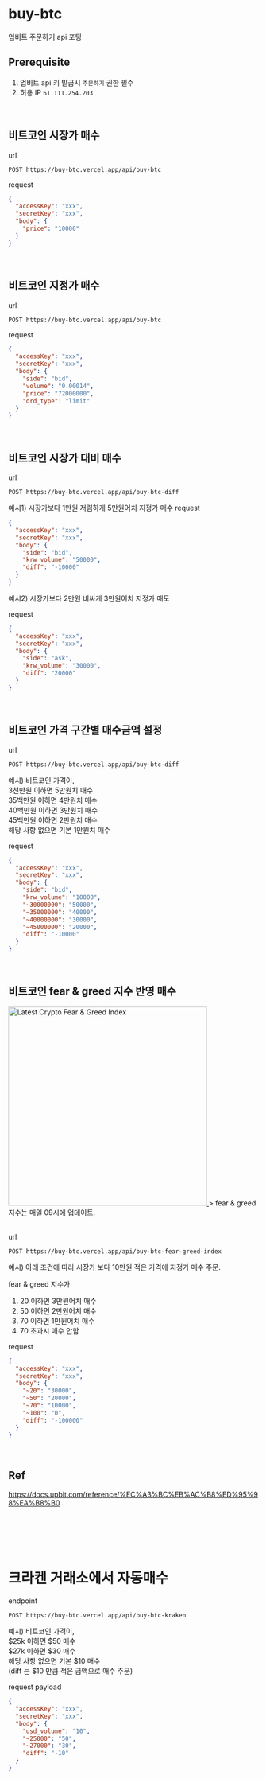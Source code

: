 # buy-btc
업비트 주문하기 api 포팅

## Prerequisite
1. 업비트 api 키 발급시 `주문하기` 권한 필수
2. 허용 IP `61.111.254.203` 

 
<br/>

## 비트코인 시장가 매수

url
```
POST https://buy-btc.vercel.app/api/buy-btc
```

request
```json
{
  "accessKey": "xxx",
  "secretKey": "xxx",
  "body": {
    "price": "10000"
  }
}
```

<br/>

## 비트코인 지정가 매수

url
```
POST https://buy-btc.vercel.app/api/buy-btc
```

request
```json
{
  "accessKey": "xxx",
  "secretKey": "xxx",
  "body": {
    "side": "bid",
    "volume": "0.00014",
    "price": "72000000",
    "ord_type": "limit"
  }
}
```

<br/>

## 비트코인 시장가 대비 매수

url
```
POST https://buy-btc.vercel.app/api/buy-btc-diff
```

예시1) 시장가보다 1만원 저렴하게 5만원어치 지정가 매수
request
```json
{
  "accessKey": "xxx",
  "secretKey": "xxx",
  "body": {
    "side": "bid",
    "krw_volume": "50000",
    "diff": "-10000"
  }
}
```

예시2) 시장가보다 2만원 비싸게 3만원어치 지정가 매도

request
```json
{
  "accessKey": "xxx",
  "secretKey": "xxx",
  "body": {
    "side": "ask",
    "krw_volume": "30000",
    "diff": "20000"
  }
}
```

<br/>

## 비트코인 가격 구간별 매수금액 설정

url
```
POST https://buy-btc.vercel.app/api/buy-btc-diff
```

예시) 비트코인 가격이,<br/>
3천만원 이하면 5만원치 매수<br/>
35백만원 이하면 4만원치 매수<br/>
40백만원 이하면 3만원치 매수<br/>
45백만원 이하면 2만원치 매수<br/>
해당 사항 없으면 기본 1만원치 매수<br/>

request
```json
{
  "accessKey": "xxx",
  "secretKey": "xxx",
  "body": {
    "side": "bid",
    "krw_volume": "10000",
    "~30000000": "50000",
    "~35000000": "40000",
    "~40000000": "30000",
    "~45000000": "20000",
    "diff": "-10000"
  }
}
```



<br/>

## 비트코인 fear & greed 지수 반영 매수

<a href="https://alternative.me/crypto/">
    <img style="width: 400px;" src="https://alternative.me/crypto/fear-and-greed-index.png" alt="Latest Crypto Fear & Greed Index" />
<a>
> fear & greed 지수는 매일 09시에 업데이트.

<br/>
<br/>

url
```
POST https://buy-btc.vercel.app/api/buy-btc-fear-greed-index
```

예시) 아래 조건에 따라 시장가 보다 10만원 적은 가격에 지정가 매수 주문.

fear & greed 지수가
1. 20 이하면 3만원어치 매수
1. 50 이하면 2만원어치 매수
1. 70 이하면 1만원어치 매수
1. 70 초과시 매수 안함



request
```json
{
  "accessKey": "xxx",
  "secretKey": "xxx",
  "body": {
    "~20": "30000",
    "~50": "20000",
    "~70": "10000",
    "~100": "0",
    "diff": "-100000"
  }
}
```

<br/>

## Ref
https://docs.upbit.com/reference/%EC%A3%BC%EB%AC%B8%ED%95%98%EA%B8%B0

<br/>
<br/>
<br/>
<br/>

# 크라켄 거래소에서 자동매수

endpoint
```
POST https://buy-btc.vercel.app/api/buy-btc-kraken
```

예시) 비트코인 가격이,<br/>
$25k 이하면 $50 매수<br/>
$27k 이하면 $30 매수<br/>
해당 사항 없으면 기본 $10 매수<br/>
(diff 는 $10 만큼 적은 금액으로 매수 주문)

request payload
```json
{
  "accessKey": "xxx",
  "secretKey": "xxx",
  "body": {
    "usd_volume": "10",
    "~25000": "50",
    "~27000": "30",
    "diff": "-10"
  }
}
```



